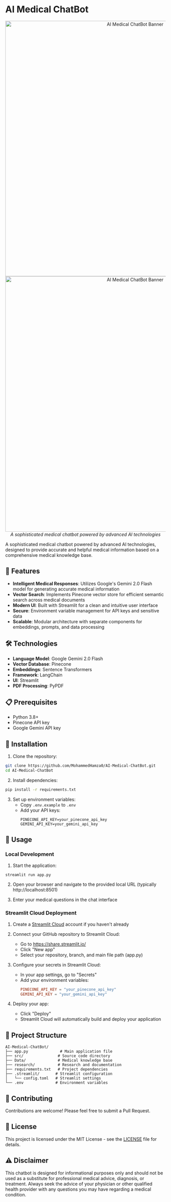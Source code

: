 # AI Medical ChatBot

<div align="center">
  <img src="images/medicalbot1.png" alt="AI Medical ChatBot Banner" width="800"/>
  <img src="images/medicalbot2.png" alt="AI Medical ChatBot Banner" width="800"/>
  <br>
  <em>A sophisticated medical chatbot powered by advanced AI technologies</em>
</div>

A sophisticated medical chatbot powered by advanced AI technologies, designed to provide accurate and helpful medical information based on a comprehensive medical knowledge base.

## 🚀 Features

- **Intelligent Medical Responses**: Utilizes Google's Gemini 2.0 Flash model for generating accurate medical information
- **Vector Search**: Implements Pinecone vector store for efficient semantic search across medical documents
- **Modern UI**: Built with Streamlit for a clean and intuitive user interface
- **Secure**: Environment variable management for API keys and sensitive data
- **Scalable**: Modular architecture with separate components for embeddings, prompts, and data processing

## 🛠️ Technologies

- **Language Model**: Google Gemini 2.0 Flash
- **Vector Database**: Pinecone
- **Embeddings**: Sentence Transformers
- **Framework**: LangChain
- **UI**: Streamlit
- **PDF Processing**: PyPDF

## 📋 Prerequisites

- Python 3.8+
- Pinecone API key
- Google Gemini API key

## 🔧 Installation

1. Clone the repository:
```bash
git clone https://github.com/MohammedHamza0/AI-Medical-ChatBot.git
cd AI-Medical-ChatBot
```

2. Install dependencies:
```bash
pip install -r requirements.txt
```

3. Set up environment variables:
   - Copy `.env.example` to `.env`
   - Add your API keys:
     ```
     PINECONE_API_KEY=your_pinecone_api_key
     GEMINI_API_KEY=your_gemini_api_key
     ```

## 🚀 Usage

### Local Development

1. Start the application:
```bash
streamlit run app.py
```

2. Open your browser and navigate to the provided local URL (typically http://localhost:8501)

3. Enter your medical questions in the chat interface

### Streamlit Cloud Deployment

1. Create a [Streamlit Cloud](https://streamlit.io/cloud) account if you haven't already

2. Connect your GitHub repository to Streamlit Cloud:
   - Go to https://share.streamlit.io/
   - Click "New app"
   - Select your repository, branch, and main file path (app.py)

3. Configure your secrets in Streamlit Cloud:
   - In your app settings, go to "Secrets"
   - Add your environment variables:
     ```toml
     PINECONE_API_KEY = "your_pinecone_api_key"
     GEMINI_API_KEY = "your_gemini_api_key"
     ```

4. Deploy your app:
   - Click "Deploy"
   - Streamlit Cloud will automatically build and deploy your application

## 📁 Project Structure

```
AI-Medical-ChatBot/
├── app.py              # Main application file
├── src/               # Source code directory
├── Data/              # Medical knowledge base
├── research/          # Research and documentation
├── requirements.txt   # Project dependencies
├── .streamlit/       # Streamlit configuration
│   └── config.toml   # Streamlit settings
└── .env              # Environment variables
```

## 🤝 Contributing

Contributions are welcome! Please feel free to submit a Pull Request.

## 📄 License

This project is licensed under the MIT License - see the [LICENSE](LICENSE) file for details.

## ⚠️ Disclaimer

This chatbot is designed for informational purposes only and should not be used as a substitute for professional medical advice, diagnosis, or treatment. Always seek the advice of your physician or other qualified health provider with any questions you may have regarding a medical condition.
